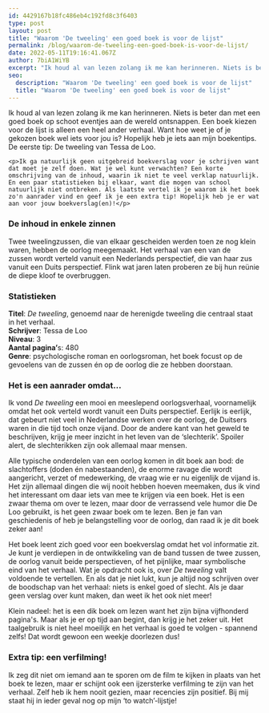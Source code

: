 ```yaml
---
id: 4429167b18fc486eb4c192fd8c3f6403
type: post
layout: post
title: "Waarom 'De tweeling' een goed boek is voor de lijst"
permalink: /blog/waarom-de-tweeling-een-goed-boek-is-voor-de-lijst/
date: 2022-05-11T19:16:41.067Z
author: 7biA1WiYB
excerpt: "Ik houd al van lezen zolang ik me kan herinneren. Niets is beter dan met een goed boek op schoot eventjes aan de wereld ontsnappen. Een boek kiezen voor de lijst is alleen een heel ander verhaal. Want hoe weet je of je gekozen boek wel iets voor jou is? Hopelijk heb je iets aan mijn boekentips. De eerste tip: De tweeling van Tessa de Loo.   "
seo:
  description: "Waarom 'De tweeling' een goed boek is voor de lijst"
  title: "Waarom 'De tweeling' een goed boek is voor de lijst"
---
```

Ik houd al van lezen zolang ik me kan herinneren. Niets is beter dan met een goed boek op schoot eventjes aan de wereld ontsnappen. Een boek kiezen voor de lijst is alleen een heel ander verhaal. Want hoe weet je of je gekozen boek wel iets voor jou is? Hopelijk heb je iets aan mijn boekentips. De eerste tip: De tweeling van Tessa de Loo.   

    <p>Ik ga natuurlijk geen uitgebreid boekverslag voor je schrijven want dat moet je zelf doen. Wat je wel kunt verwachten? Een korte omschrijving van de inhoud, waarin ik niet te veel verklap natuurlijk. En een paar statistieken bij elkaar, want die mogen van school natuurlijk niet ontbreken. Als laatste vertel ik je waarom ik het boek zo'n aanrader vind en geef ik je een extra tip! Hopelijk heb je er wat aan voor jouw boekverslag(en)!</p>
<h3>De inhoud in enkele zinnen</h3>
<p>Twee tweelingzussen, die van elkaar gescheiden werden toen ze nog klein waren, hebben de oorlog meegemaakt. Het verhaal van een van de zussen wordt verteld vanuit een Nederlands perspectief, die van haar zus vanuit een Duits perspectief. Flink wat jaren laten proberen ze bij hun reünie de diepe kloof te overbruggen.</p>
<h3>Statistieken</h3>
<p><strong>Titel</strong>: <em>De tweeling</em>, genoemd naar de herenigde tweeling die centraal staat in het verhaal.<br><strong>Schrijver</strong>: Tessa de Loo<br><strong>Niveau</strong>: 3<br><strong>Aantal pagina’</strong>s: 480<br><strong>Genre</strong>: psychologische roman en oorlogsroman, het boek focust op de gevoelens van de zussen én op de oorlog die ze hebben doorstaan.</p>
<h3>Het is een aanrader omdat...</h3>
<p>Ik vond <em>De tweeling</em> een mooi en meeslepend oorlogsverhaal, voornamelijk omdat het ook verteld wordt vanuit een Duits perspectief. Eerlijk is eerlijk, dat gebeurt niet veel in Nederlandse werken over de oorlog, de Duitsers waren in die tijd toch onze vijand. Door de andere kant van het geweld te beschrijven, krijg je meer inzicht in het leven van de ‘slechterik’. Spoiler alert, de slechterikken zijn ook allemaal maar mensen.</p>
<p>Alle typische onderdelen van een oorlog komen in dit boek aan bod: de slachtoffers (doden én nabestaanden), de enorme ravage die wordt aangericht, verzet of medewerking, de vraag wie er nu eigenlijk de vijand is. Het zijn allemaal dingen die wij nooit hebben hoeven meemaken, dus ik vind het interessant om daar iets van mee te krijgen via een boek. Het is een zwaar thema om over te lezen, maar door de verrassend vele humor die De Loo gebruikt, is het geen zwaar boek om te lezen. Ben je fan van geschiedenis of heb je belangstelling voor de oorlog, dan raad ik je dit boek zeker aan!</p>
<p>Het boek leent zich goed voor een boekverslag omdat het vol informatie zit. Je kunt je verdiepen in de ontwikkeling van de band tussen de twee zussen, de oorlog vanuit beide perspectieven, of het pijnlijke, maar symbolische eind van het verhaal. Wat je opdracht ook is, over <em>De tweeling</em> valt voldoende te vertellen. En als dat je niet lukt, kun je altijd nog schrijven over de boodschap van het verhaal: niets is enkel goed of slecht. Als je daar geen verslag over kunt maken, dan weet ik het ook niet meer!</p>
<p>Klein nadeel: het is een dik boek om lezen want het zijn bijna vijfhonderd pagina's. Maar als je er op tijd aan begint, dan krijg je het zeker uit. Het taalgebruik is niet heel moeilijk en het verhaal is goed te volgen - spannend zelfs! Dat wordt gewoon een weekje doorlezen dus!</p>
<h3>Extra tip: een verfilming!</h3>
<p>Ik zeg dit niet om iemand aan te sporen om de film te kijken in plaats van het boek te lezen, maar er schijnt ook een ijzersterke verfilming te zijn van het verhaal. Zelf heb ik hem nooit gezien, maar recencies zijn positief. Bij mij staat hij in ieder geval nog op mijn ‘to watch’-lijstje!</p>  
